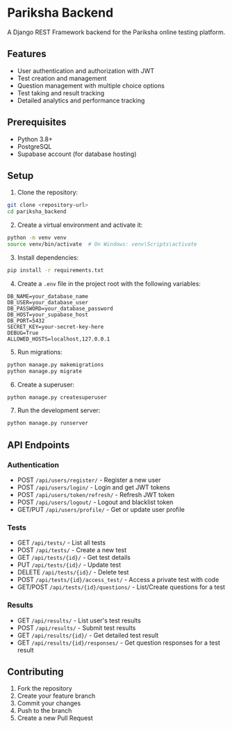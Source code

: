 # Pariksha Backend

A Django REST Framework backend for the Pariksha online testing platform.

## Features

- User authentication and authorization with JWT
- Test creation and management
- Question management with multiple choice options
- Test taking and result tracking
- Detailed analytics and performance tracking

## Prerequisites

- Python 3.8+
- PostgreSQL
- Supabase account (for database hosting)

## Setup

1. Clone the repository:
```bash
git clone <repository-url>
cd pariksha_backend
```

2. Create a virtual environment and activate it:
```bash
python -m venv venv
source venv/bin/activate  # On Windows: venv\Scripts\activate
```

3. Install dependencies:
```bash
pip install -r requirements.txt
```

4. Create a `.env` file in the project root with the following variables:
```
DB_NAME=your_database_name
DB_USER=your_database_user
DB_PASSWORD=your_database_password
DB_HOST=your_supabase_host
DB_PORT=5432
SECRET_KEY=your-secret-key-here
DEBUG=True
ALLOWED_HOSTS=localhost,127.0.0.1
```

5. Run migrations:
```bash
python manage.py makemigrations
python manage.py migrate
```

6. Create a superuser:
```bash
python manage.py createsuperuser
```

7. Run the development server:
```bash
python manage.py runserver
```

## API Endpoints

### Authentication
- POST `/api/users/register/` - Register a new user
- POST `/api/users/login/` - Login and get JWT tokens
- POST `/api/users/token/refresh/` - Refresh JWT token
- POST `/api/users/logout/` - Logout and blacklist token
- GET/PUT `/api/users/profile/` - Get or update user profile

### Tests
- GET `/api/tests/` - List all tests
- POST `/api/tests/` - Create a new test
- GET `/api/tests/{id}/` - Get test details
- PUT `/api/tests/{id}/` - Update test
- DELETE `/api/tests/{id}/` - Delete test
- POST `/api/tests/{id}/access_test/` - Access a private test with code
- GET/POST `/api/tests/{id}/questions/` - List/Create questions for a test

### Results
- GET `/api/results/` - List user's test results
- POST `/api/results/` - Submit test results
- GET `/api/results/{id}/` - Get detailed test result
- GET `/api/results/{id}/responses/` - Get question responses for a test result

## Contributing

1. Fork the repository
2. Create your feature branch
3. Commit your changes
4. Push to the branch
5. Create a new Pull Request 